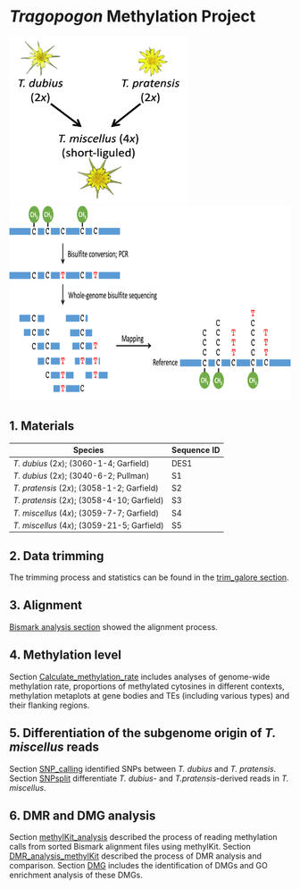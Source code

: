 # *Tragopogon* Methylation Project

<img src="https://github.com/GatorShan/Tragopogon-Methylation-Project/blob/master/Calculate_methylation_rate/images/Sampling.png" width=320 height=300>

<img src="https://github.com/GatorShan/Tragopogon-Methylation-Project/blob/master/Calculate_methylation_rate/images/WGBS.png" width=750 height=350>

## 1. Materials
| Species | Sequence ID |
| -- | -- |
| *T. dubius* (2*x*); (3060-1-4; Garfield) | DES1 |
| *T. dubius* (2*x*); (3040-6-2; Pullman) | S1 |
| *T. pratensis* (2*x*); (3058-1-2; Garfield) | S2 |
| *T. pratensis* (2*x*); (3058-4-10; Garfield) | S3 |
| *T. miscellus* (4*x*); (3059-7-7; Garfield) | S4 |
| *T. miscellus* (4*x*); (3059-21-5; Garfield) | S5 |

## 2. Data trimming
The trimming process and statistics can be found in the [trim_galore section](https://github.com/GatorShan/Tragopogon-Methylation-Project/tree/master/trim_galore).

## 3. Alignment
[Bismark analysis section](https://github.com/GatorShan/Tragopogon-Methylation-Project/tree/master/bismark_analysis) showed the alignment process.

## 4. Methylation level
Section [Calculate_methylation_rate](https://github.com/GatorShan/Tragopogon-Methylation-Project/tree/master/Calculate_methylation_rate) includes analyses of genome-wide methylation rate, proportions of methylated cytosines in different contexts, methylation metaplots at gene bodies and TEs (including various types) and their flanking regions.

## 5. Differentiation of the subgenome origin of *T. miscellus* reads
Section [SNP_calling](https://github.com/GatorShan/Tragopogon-Methylation-Project/tree/master/SNP_calling) identified SNPs between *T. dubius* and *T. pratensis*. Section [SNPsplit](https://github.com/GatorShan/Tragopogon-Methylation-Project/tree/master/SNPsplit) differentiate *T. dubius*- and *T.pratensis*-derived reads in *T. miscellus*.

## 6. DMR and DMG analysis
Section [methylKit_analysis](https://github.com/GatorShan/Tragopogon-Methylation-Project/tree/master/methylKit_analysis) described the process of reading methylation calls from sorted Bismark alignment files using methylKit. Section [DMR_analysis_methylKit](https://github.com/GatorShan/Tragopogon-Methylation-Project/tree/master/DMR_analysis_methylKit) described the process of DMR analysis and comparison. Section [DMG](https://github.com/GatorShan/Tragopogon-Methylation-Project/tree/master/DMG) includes the identification of DMGs and GO enrichment analysis of these DMGs.
